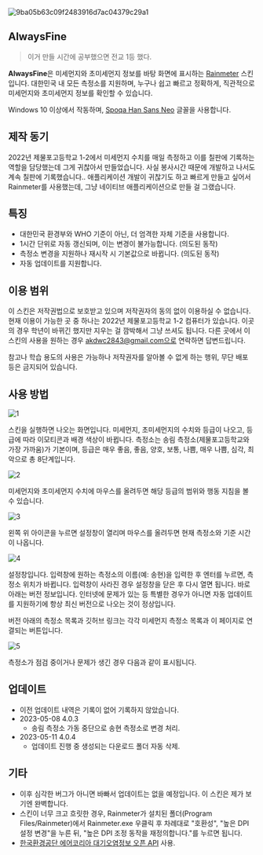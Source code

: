 ![9ba05b63c09f2483916d7ac04379c29a1](https://user-images.githubusercontent.com/75381985/219609891-932a76c6-b85d-44d2-b5a9-82e5b0841ad2.jpg)

## AlwaysFine
>이거 만들 시간에 공부했으면 전교 1등 했다.
>
**AlwaysFine**은 미세먼지와 초미세먼지 정보를 바탕 화면에 표시하는 [Rainmeter](https://www.rainmeter.net/) 스킨입니다. 대한민국 내 모든 측정소를 지원하며, 누구나 쉽고 빠르고 정확하게, 직관적으로 미세먼지와 초미세먼지 정보를 확인할 수 있습니다.

Windows 10 이상에서 작동하며, [Spoqa Han Sans Neo](https://spoqa.github.io/spoqa-han-sans) 글꼴을 사용합니다.

## 제작 동기
2022년 제물포고등학교 1-2에서 미세먼지 수치를 매일 측정하고 이를 칠판에 기록하는 역할을 담당했는데 그게 귀찮아서 만들었습니다. 사실 봉사시간 때문에 개발하고 나서도 계속 칠판에 기록했습니다.. 애플리케이션 개발이 귀찮기도 하고 빠르게 만들고 싶어서 Rainmeter를 사용했는데, 그냥 네이티브 애플리케이션으로 만들 걸 그랬습니다.

## 특징
 * 대한민국 환경부와 WHO 기준이 아닌, 더 엄격한 자체 기준을 사용합니다.
 * 1시간 단위로 자동 갱신되며, 이는 변경이 불가능합니다. (의도된 동작)
 * 측정소 변경을 지원하나 재시작 시 기본값으로 바뀝니다. (의도된 동작)
 * 자동 업데이트를 지원합니다.
 
## 이용 범위
이 스킨은 저작권법으로 보호받고 있으며 저작권자의 동의 없이 이용하실 수 없습니다. 현재 이용이 가능한 곳 중 하나는 2022년 제물포고등학교 1-2 컴퓨터가 있습니다. 이곳의 경우 학년이 바뀌긴 했지만 지우는 걸 깜박해서 그냥 쓰셔도 됩니다. 다른 곳에서 이 스킨의 사용을 원하는 경우 akdwc2843@gmail.com으로 연락하면 답변드립니다.

참고나 학습 용도의 사용은 가능하나 저작권자를 알아볼 수 없게 하는 행위, 무단 배포 등은 금지되어 있습니다.
 
## 사용 방법
![1](https://user-images.githubusercontent.com/75381985/219388588-dd9b30b7-b663-49f6-9942-12f658323cad.png)

스킨을 실행하면 나오는 화면입니다. 미세먼지, 초미세먼지의 수치와 등급이 나오고, 등급에 따라 이모티콘과 배경 색상이 바뀝니다. 측정소는 송림 측정소(제물포고등학교와 가장 가까움)가 기본이며, 등급은 매우 좋음, 좋음, 양호, 보통, 나쁨, 매우 나쁨, 심각, 최악으로 총 8단계입니다.

![2](https://user-images.githubusercontent.com/75381985/219388653-df439cec-fd23-4687-a782-c711826d8c6d.png)

미세먼지와 초미세먼지 수치에 마우스를 올려두면 해당 등급의 범위와 행동 지침을 볼 수 있습니다.

![3](https://user-images.githubusercontent.com/75381985/219388708-74f90d27-c51c-4913-859e-94a7091b27c5.png)

왼쪽 위 아이콘을 누르면 설정창이 열리며 마우스를 올려두면 현재 측정소와 기준 시간이 나옵니다.

![4](https://user-images.githubusercontent.com/75381985/219388756-0e6af852-766f-4964-bfc1-1bbfaa1a1fdf.png)

설정창입니다. 입력창에 원하는 측정소의 이름(예: 송현)을 입력한 후 엔터를 누르면, 측정소 위치가 바뀝니다. 입력창이 사라진 경우 설정창을 닫은 후 다시 열면 됩니다. 바로 아래는 버전 정보입니다. 인터넷에 문제가 있는 등 특별한 경우가 아니면 자동 업데이트를 지원하기에 항상 최신 버전으로 나오는 것이 정상입니다. 

버전 아래의 측정소 목록과 깃허브 링크는 각각 미세먼지 측정소 목록과 이 페이지로 연결되는 버튼입니다.

![5](https://user-images.githubusercontent.com/75381985/218766535-19fb3ba5-335f-43cb-b590-969b0d8ce1e5.png)

측정소가 점검 중이거나 문제가 생긴 경우 다음과 같이 표시됩니다.

## 업데이트
 * 이전 업데이트 내역은 기록이 없어 기록하지 않았습니다.
 * 2023-05-08 4.0.3
     * 송림 측정소 가동 중단으로 송현 측정소로 변경 처리.
 * 2023-05-11 4.0.4
     * 업데이트 진행 중 생성되는 다운로드 폴더 자동 삭제.

## 기타
 * 이후 심각한 버그가 아니면 바빠서 업데이트는 없을 예정입니다. 이 스킨은 제가 보기엔 완벽합니다.
 * 스킨이 너무 크고 흐릿한 경우, Rainmeter가 설치된 폴더(Program Files/Rainmeter)에서 Rainmeter.exe 우클릭 후 차례대로 "호환성", "높은 DPI 설정 변경"을 누른 뒤, "높은 DPI 조정 동작을 재정의합니다."를 누르면 됩니다.
 * [한국환경공단 에어코리아 대기오염정보 오픈 API](https://www.data.go.kr/data/15073861/openapi.do) 사용.
